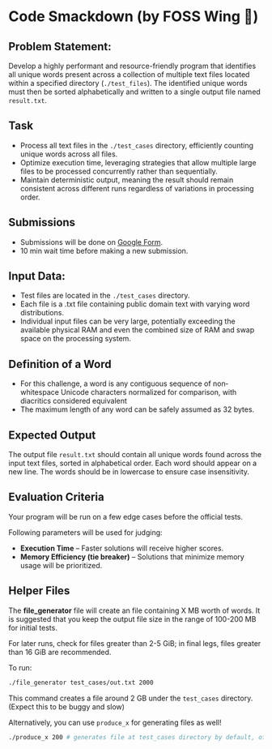 # Code Smackdown (by FOSS Wing 💚)

## Problem Statement:

Develop a highly performant and resource-friendly program that identifies all unique words present across a collection of multiple text files located within a specified directory (`./test_files`). The identified unique words must then be sorted alphabetically and written to a single output file named `result.txt`.

## Task

- Process all text files in the `./test_cases` directory, efficiently counting unique words across all files.
- Optimize execution time, leveraging strategies that allow multiple large files to be processed concurrently rather than sequentially.
- Maintain deterministic output, meaning the result should remain consistent across different runs regardless of variations in processing order.

## Submissions

- Submissions will be done on [Google Form](https://forms.gle/VG4zyWQTFiQtEj4r9).
- 10 min wait time before making a new submission.

## Input Data:
- Test files are located in the `./test_cases` directory.
- Each file is a .txt file containing public domain text with varying word distributions.
- Individual input files can be very large, potentially exceeding the available physical RAM and even the combined size of RAM and swap space on the processing system.

## Definition of a Word

- For this challenge, a word is any contiguous sequence of non‐whitespace Unicode characters normalized for comparison, with diacritics considered equivalent
- The maximum length of any word can be safely assumed as 32 bytes.

## Expected Output

The output file `result.txt` should contain all unique words found across the input text files, sorted in alphabetical order. Each word should appear on a new line. The words should be in lowercase to ensure case insensitivity.

## Evaluation Criteria

Your program will be run on a few edge cases before the official tests.

Following parameters will be used for judging: 
- **Execution Time** – Faster solutions will receive higher scores.
- **Memory Efficiency (tie breaker)** – Solutions that minimize memory usage will be prioritized.

## Helper Files

The **file_generator** file will create an file containing X MB worth of words. It is suggested that you keep the output file size in the range of 100-200 MB for initial tests.

For later runs, check for files greater than 2-5 GiB; in final legs, files greater than 16 GiB are recommended.

To run:

```bash
./file_generator test_cases/out.txt 2000
```

This command creates a file around 2 GB under the `test_cases` directory. (Expect this to be buggy and slow)

Alternatively, you can use `produce_x` for generating files as well!

```bash
./produce_x 200 # generates file at test_cases directory by default, of size 200 MiB
```

